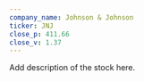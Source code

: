 ```yaml
---
company_name: Johnson & Johnson
ticker: JNJ
close_p: 411.66
close_v: 1.37
---
```


Add description of the stock here.
